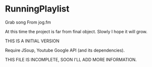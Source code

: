 RunningPlaylist
===============

Grab song From jog.fm

At this time the project is far from final object.
Slowly I hope it will grow.

THIS IS A INITIAL VERSION

Require JSoup, Youtube Google API (and its dependencies).

THIS FILE IS INCOMPLETE, SOON I'LL ADD MORE INFORMATION.
